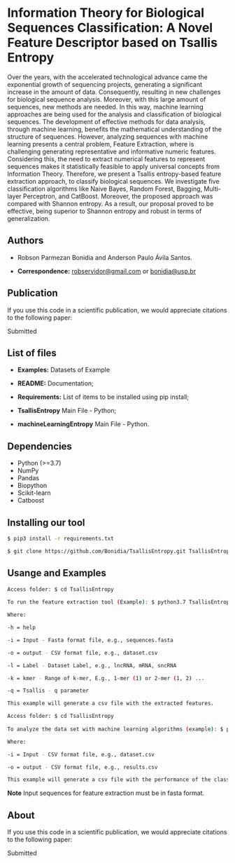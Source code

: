 # Information Theory for Biological Sequences Classification: A Novel Feature Descriptor based on Tsallis Entropy

Over the years, with the accelerated technological advance came the exponential growth of sequencing projects, generating a significant increase in the amount of data. Consequently, resulting in new challenges for biological sequence analysis. Moreover, with this large amount of sequences, new methods are needed. In this way, machine learning approaches are being used for the analysis and classification of biological sequences. The development of effective methods for data analysis, through machine learning, benefits the mathematical understanding of the structure of sequences. However, analyzing sequences with machine learning presents a central problem, Feature Extraction, where is challenging generating representative and informative numeric features. Considering this, the need to extract numerical features to represent sequences makes it statistically feasible to apply universal concepts from Information Theory. Therefore, we present a Tsallis entropy-based feature extraction approach, to classify biological sequences. We investigate five classification algorithms like Naive Bayes, Random Forest, Bagging, Multi-layer Perceptron, and CatBoost. Moreover, the proposed approach was compared with Shannon entropy. As a result, our proposal proved to be effective, being superior to Shannon entropy and robust in terms of generalization.

## Authors

* Robson Parmezan Bonidia and Anderson Paulo Ávila Santos.

* **Correspondence:** robservidor@gmail.com or bonidia@usp.br


## Publication

If you use this code in a scientific publication, we would appreciate citations to the following paper:

Submitted


## List of files

 - **Examples:** Datasets of Example

 - **README:** Documentation;

 - **Requirements:** List of items to be installed using pip install;

 - **TsallisEntropy** Main File - Python;

 - **machineLearningEntropy** Main File - Python.


## Dependencies

- Python (>=3.7)
- NumPy 
- Pandas
- Biopython
- Scikit-learn
- Catboost


## Installing our tool

```sh
$ pip3 install -r requirements.txt

$ git clone https://github.com/Bonidia/TsallisEntropy.git TsallisEntropy
```

## Usange and Examples


```sh
Access folder: $ cd TsallisEntropy
 
To run the feature extraction tool (Example): $ python3.7 TsallisEntropy.py -i examples/1rna.fasta -o example_dataset.csv -l RNA -k 24 -q 2.3

Where:

-h = help

-i = Input - Fasta format file, e.g., sequences.fasta

-o = output - CSV format file, e.g., dataset.csv

-l = Label - Dataset Label, e.g., lncRNA, mRNA, sncRNA

-k = kmer - Range of k-mer, E.g., 1-mer (1) or 2-mer (1, 2) ...

-q = Tsallis - q parameter

This example will generate a csv file with the extracted features.
```

```sh
Access folder: $ cd TsallisEntropy
 
To analyze the data set with machine learning algorithms (example): $ python3.7 machineLearningEntropy.py -i dataset.csv -o results.csv

Where:

-i = Input - CSV format file, e.g., dataset.csv

-o = output - CSV format file, e.g., results.csv

This example will generate a csv file with the performance of the classifiers.
```

**Note** Input sequences for feature extraction must be in fasta format.

## About

If you use this code in a scientific publication, we would appreciate citations to the following paper:

Submitted